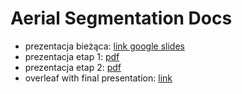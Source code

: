 # Aerial Segmentation Docs

* prezentacja bieżąca: [link google slides](https://docs.google.com/presentation/d/1_FzM2zdIALQ6sQWbSHBSDIGgwTuCEj3igriNRiHfq7o/edit?usp=sharing)
* prezentacja etap 1: [pdf](./twm_grzelak_kaczkowski_initial.pdf)
* prezentacja etap 2: [pdf](./twm_grzelak_kaczkowski_prototype.pdf)
* overleaf with final presentation: [link](https://www.overleaf.com/project/66674179095d84e231037397)
